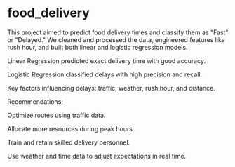 # food_delivery
This project aimed to predict food delivery times and classify them as "Fast" or "Delayed." We cleaned and processed the data, engineered features like rush hour, and built both linear and logistic regression models.

Linear Regression predicted exact delivery time with good accuracy.

Logistic Regression classified delays with high precision and recall.

Key factors influencing delays: traffic, weather, rush hour, and distance.

Recommendations:

Optimize routes using traffic data.

Allocate more resources during peak hours.

Train and retain skilled delivery personnel.

Use weather and time data to adjust expectations in real time.
